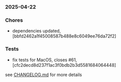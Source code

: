 ### 2025-04-22

### Chores
+ dependencies updated, [bbfd2462a1f45008587b488e8c6049ee76da72f2]

### Tests
+ fix tests for MacOS, closes #61, [cfc2decd8d237f1ac3f0bdb2b3d5581684064448]

see <a href='https://github.com/mrjackwills/oxker/blob/main/CHANGELOG.md'>CHANGELOG.md</a> for more details
